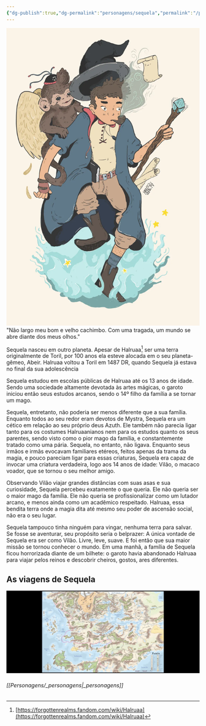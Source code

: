 ```yaml
---
{"dg-publish":true,"dg-permalink":"personagens/sequela","permalink":"/personagens/sequela/","tags":["DnD"],"dgShowInlineTitle":true}
---
```


![character-sequela.webp|left ----|420](/img/user/Imagens/Personagens/character-sequela.webp)"Não largo meu bom e velho cachimbo. Com uma tragada, um mundo se abre diante dos meus olhos."

Sequela nasceu em outro planeta. Apesar de Halruaa[^1] ser uma terra originalmente de Toril, por 100 anos ela esteve alocada em o seu planeta-gêmeo, Abeir. Halruaa voltou a Toril em 1487 DR, quando Sequela já estava no final da sua adolescência

Sequela estudou em escolas públicas de Halruaa até os 13 anos de idade. Sendo uma sociedade altamente devotada às artes mágicas, o garoto iniciou então seus estudos arcanos, sendo o 14º filho da família a se tornar um mago.

Sequela, entretanto, não poderia ser menos diferente que a sua família. Enquanto todos ao seu redor eram devotos de Mystra, Sequela era um cético em relação ao seu próprio deus Azuth. Ele também não parecia ligar tanto para os costumes Halruaanianos nem para os estudos quanto os seus parentes, sendo visto como o pior mago da família, e constantemente tratado como uma pária. Sequela, no entanto, não ligava. Enquanto seus irmãos e irmãs evocavam familiares etéreos, feitos apenas da trama da magia, e pouco pareciam ligar para essas criaturas, Sequela era capaz de invocar uma criatura verdadeira, logo aos 14 anos de idade: Vilão, o macaco voador, que se tornou o seu melhor amigo.

Observando Vilão viajar grandes distâncias com suas asas e sua curiosidade, Sequela percebeu exatamente o que queria. Ele não queria ser o maior mago da família. Ele não queria se profissionalizar como um lutador arcano, e menos ainda como um acadêmico respeitado. Halruaa, essa bendita terra onde a magia dita até mesmo seu poder de ascensão social, não era o seu lugar.

Sequela tampouco tinha ninguém para vingar, nenhuma terra para salvar. Se fosse se aventurar, seu propósito seria o belprazer: A única vontade de Sequela era ser como Vilão. Livre, leve, suave. E foi então que sua maior missão se tornou conhecer o mundo. Em uma manhã, a família de Sequela ficou horrorizada diante de um bilhete: o garoto havia abandonado Halruaa para viajar pelos reinos e descobrir cheiros, gostos, ares diferentes.

## As viagens de Sequela

![5000_milhas.webp](/img/user/Imagens/Personagens/Outros/5000_milhas.webp)

[^1]: [https://forgottenrealms.fandom.com/wiki/Halruaa](https://forgottenrealms.fandom.com/wiki/Halruaa)	

###### [[Personagens/_personagens\|_personagens]]